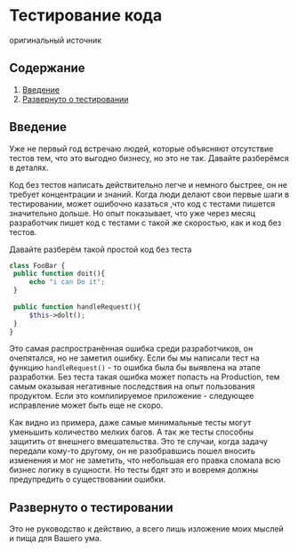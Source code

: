 # Тестирование кода

оригинальный источник 

## Содержание 
  1. [Введение](#введение)
  2. [Развернуто о тестировании](#развернуто-о-тестировании)

## Введение

Уже не первый год встречаю людей, которые объясняют отсутствие тестов тем, что это выгодно бизнесу, но это не так. Давайте разберёмся в деталях.

Код без тестов написать действительно легче и немного быстрее, он не требует концентрации и знаний. Когда люди делают свои первые шаги в тестировании, может ошибочно казаться ,что код с тестами пишется значительно дольше. Но опыт показывает, что уже через месяц разработчик пишет код с тестами с такой же скоростью, как и код без тестов. 

Давайте разберём такой простой код без теста

```php
class FooBar {
 public function doit(){
	 echo "i can Do it";
 }
 
 public function handleRequest(){
	 $this->dolt();
 }
}
```

Это самая распространённая ошибка среди разработчиков, он очепятался, но не заметил ошибку. Если бы мы написали тест на функцию ```handleRequest()``` - то ошибка была бы выявлена на этапе разработки. Без теста такая ошибка может попасть на Production, тем самым оказывая негативные последствия на опыт пользования продуктом. Если это компилируемое приложение - следующее исправление может быть еще не скоро.

Как видно из примера, даже самые минимальные тесты могут уменьшить количество мелких багов. А так же тесты способны защитить от внешнего вмешательства. Это те случаи, когда задачу передали кому-то другому, он не разобравшись пошел вносить изменения и мог не заметить, что небольшая его правка сломала всю бизнес логику в сущности. Но тесты бдят это и вовремя должны предупредить о существовании ошибки.

## Развернуто о тестировании

Это не руководство к действию, а всего лишь изложение моих мыслей и пища для Вашего ума.
